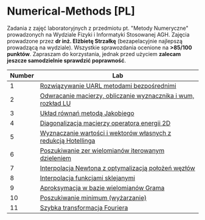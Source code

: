 # Numerical-Methods [PL]
Zadania z zajęć laboratoryjnych z przedmiotu pt. "Metody Numeryczne" prowadzonych na Wydziale Fizyki i Informatyki Stosowanej AGH. Zajęcia prowadzone przez **dr inż. Elżbietę Strzałkę** (bezapelacyjnie najlepszą prowadzącą na wydziale). Wszystkie sprawozdania ocenione na **>85/100 punktów**. Zapraszam do korzystania, jednak przed użyciem **zalecam jeszcze samodzielnie sprawdzić poprawność**.
 
| Number | Lab |
| ------ | -------- |
| 1 | [Rozwiązywanie UARL metodami bezpośrednimi](https://github.com/nerooc/Numerical-Methods/tree/master/Lab%201%20-%20Rozwi%C4%85zywanie%20UARL%20metodami%20bezpo%C5%9Brednimi)
| 2 | [Odwracanie macierzy, obliczanie wyznacznika i wum, rozkład LU](https://github.com/nerooc/Numerical-Methods/tree/master/Lab%202%20-%20Odwracanie%20macierzy%2C%20obliczanie%20wyznacznika%20i%20wum%20LU)
| 3 | [Układ równań metodą Jakobiego](https://github.com/nerooc/Numerical-Methods/tree/master/Lab%203%20-%20Uk%C5%82ad%20r%C3%B3wna%C5%84%20metod%C4%85%20Jakobiego)
| 4 | [Diagonalizacja macierzy operatora energii 2D](https://github.com/nerooc/Numerical-Methods/tree/master/Lab%204%20-%20Diagonalizacja%20macierzy%20operatora%20energii%202D)
| 5 | [Wyznaczanie wartości i wektorów własnych z redukcją Hotellinga](https://github.com/nerooc/Numerical-Methods/tree/master/Lab%205%20-%20Wyznaczanie%20warto%C5%9Bci%20i%20wektor%C3%B3w%20w%C5%82asnych%20Hotelling)
| 6 | [Poszukiwanie zer wielomianów iterowanym dzieleniem](https://github.com/nerooc/Numerical-Methods/tree/master/Lab%206%20-%20Poszukiwanie%20zer%20wielomian%C3%B3w%20iterowanym%20dzieleniem)
| 7 | [Interpolacja Newtona z optymalizacją położeń węzłów](https://github.com/nerooc/Numerical-Methods/tree/master/Lab%207%20-%20Interpolacja%20Newtona%20z%20optymalizacj%C4%85%20po%C5%82o%C5%BCe%C5%84%20w%C4%99z%C5%82%C3%B3w)
| 8 | [Interpolacja funkcjami sklejanymi](https://github.com/nerooc/Numerical-Methods/tree/master/Lab%208%20-%20Interpolacja%20funkcjami%20sklejanymi)
| 9 | [Aproksymacja w bazie wielomianów Grama](https://github.com/nerooc/Numerical-Methods/tree/master/Lab%209%20-%20Aproksymacja%20w%20bazie%20wielomian%C3%B3w%20Grama)
| 10 | [Poszukiwanie minimum (wyżarzanie)](https://github.com/nerooc/Numerical-Methods/tree/master/Labx%2010%20-%20Poszukiwanie%20minimum%20(wy%C5%BCarzanie))
| 11 | [Szybka transformacja Fouriera](https://github.com/nerooc/Numerical-Methods/tree/master/Labx%2011%20-%20Szybka%20transformacja%20Fouriera)
